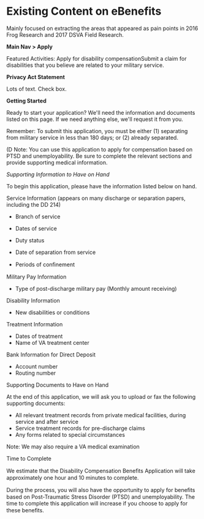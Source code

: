 # Existing Content on eBenefits

Mainly focused on extracting the areas that appeared as pain points in 2016 Frog Research and 2017 DSVA Field Research.

__Main Nav > Apply__

Featured Activities: Apply for disability compensationSubmit a claim for disabilities that you believe are related to your military service.

__Privacy Act Statement__

Lots of text. Check box.

__Getting Started__

Ready to start your application? We'll need the information and documents listed on this page. If we need
anything else, we'll request it from you.

Remember: To submit this application, you must be either (1) separating from military service in less than 180
days; or (2) already separated.

(D Note: You can use this application to apply for compensation based on PTSD and unemployability.
Be sure to complete the relevant sections and provide supporting medical information.

_Supporting Information to Have on Hand_

To begin this application, please have the information listed below on hand.

Service Information
(appears on many discharge or separation papers, including the DD 214)

- Branch of service

- Dates of service

- Duty status

- Date of separation from service

- Periods of conﬁnement

Military Pay Information

- Type of post-discharge military pay (Monthly amount receiving)

Disability Information 

- New disabilities or conditions

Treatment Information

- Dates of treatment
- Name of VA treatment center

Bank Information for Direct Deposit

- Account number
- Routing number

Supporting Documents to Have on Hand

At the end of this application, we will ask you to upload or fax the following supporting documents:

- All relevant treatment records from private medical facilities, during service and after service
- Service treatment records for pre-discharge claims
- Any forms related to special circumstances

Note: We may also require a VA medical examination

Time to Complete

We estimate that the Disability Compensation Beneﬁts Application will take approximately one hour and 10
minutes to complete.

During the process, you will also have the opportunity to apply for beneﬁts based on Post-Traumatic Stress
Disorder (PTSD) and unemployability. The time to complete this application will increase if you choose to apply
for these beneﬁts.


